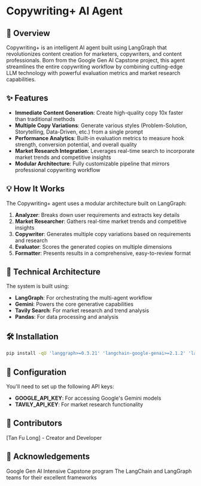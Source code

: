 # Copywriting+ AI Agent

## 🚀 Overview

Copywriting+ is an intelligent AI agent built using LangGraph that revolutionizes content creation for marketers, copywriters, and content professionals. Born from the Google Gen AI Capstone project, this agent streamlines the entire copywriting workflow by combining cutting-edge LLM technology with powerful evaluation metrics and market research capabilities.

## ✨ Features

- **Immediate Content Generation**: Create high-quality copy 10x faster than traditional methods
- **Multiple Copy Variations**: Generate various styles (Problem-Solution, Storytelling, Data-Driven, etc.) from a single prompt
- **Performance Analytics**: Built-in evaluation metrics to measure hook strength, conversion potential, and overall quality
- **Market Research Integration**: Leverages real-time search to incorporate market trends and competitive insights
- **Modular Architecture**: Fully customizable pipeline that mirrors professional copywriting workflow

## 💡 How It Works

The Copywriting+ agent uses a modular architecture built on LangGraph:

1. **Analyzer**: Breaks down user requirements and extracts key details
2. **Market Researcher**: Gathers real-time market trends and competitive insights
3. **Copywriter**: Generates multiple copy variations based on requirements and research
4. **Evaluator**: Scores the generated copies on multiple dimensions
5. **Formatter**: Presents results in a comprehensive, easy-to-review format

## 🧩 Technical Architecture

The system is built using:
- **LangGraph**: For orchestrating the multi-agent workflow
- **Gemini**: Powers the core generative capabilities
- **Tavily Search**: For market research and trend analysis
- **Pandas**: For data processing and analysis

## 🛠️ Installation

```bash
pip install -qU 'langgraph>=0.3.21' 'langchain-google-genai>=2.1.2' 'langgraph-prebuilt>=0.1.7' 'langchain_community'
```

## 🔧 Configuration
You'll need to set up the following API keys:

- **GOOGLE_API_KEY**: For accessing Google's Gemini models
- **TAVILY_API_KEY**: For market research functionality


## 👥 Contributors

[Tan Fu Long] - Creator and Developer

## 🙏 Acknowledgements

Google Gen AI Intensive Capstone program
The LangChain and LangGraph teams for their excellent frameworks
